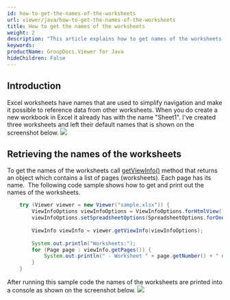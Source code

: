 ```yaml
---
id: how-to-get-the-names-of-the-worksheets
url: viewer/java/how-to-get-the-names-of-the-worksheets
title: How to get the names of the worksheets
weight: 2
description: "This article explains how to get names of the worksheets from Excel files with GroupDocs.Viewer within your Java applications."
keywords: 
productName: GroupDocs.Viewer for Java
hideChildren: False
---
```

## Introduction

Excel worksheets have names that are used to simplify navigation and make it possible to reference data from other worksheets. When you do create a new workbook in Excel it already has with the name "Sheet1".
I've created three worksheets and left their default names that is shown on the screenshot below.
![](viewer/java/images/how-to-get-the-names-of-the-worksheets.png)

## Retrieving the names of the worksheets

To get the names of the worksheets call [getViewInfo()](https://apireference.groupdocs.com/viewer/java/com.groupdocs.viewer/Viewer#getViewInfo(com.groupdocs.viewer.options.ViewInfoOptions)) method that returns an object which contains a list of pages (worksheets). Each page has its name. 
The following code sample shows how to get and print out the names of the worksheets.

```java
    try (Viewer viewer = new Viewer("sample.xlsx")) {
        ViewInfoOptions viewInfoOptions = ViewInfoOptions.forHtmlView();
        viewInfoOptions.setSpreadsheetOptions(SpreadsheetOptions.forOnePagePerSheet());
    
        ViewInfo viewInfo = viewer.getViewInfo(viewInfoOptions);
    
        System.out.println("Worksheets:");
        for (Page page : viewInfo.getPages()) {
            System.out.println(" - Worksheet " + page.getNumber() + " name '" + page.getName() + "'");
        }
    }       
```  

After running this sample code the names of the worksheets are printed into a console as shown on the screenshot below.
![](viewer/java/images/how-to-get-the-names-of-the-worksheets_1.png)
